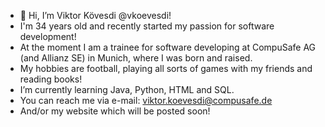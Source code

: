 - 👋 Hi, I’m Viktor Kövesdi @vkoevesdi!
-    I'm 34 years old and recently started my passion for software development!
-    At the moment I am a trainee for software developing at CompuSafe AG (and Allianz SE) in Munich, where I was born and raised.
-    My hobbies are football, playing all sorts of games with my friends and reading books!
-    I’m currently learning Java, Python, HTML and SQL.
-    You can reach me via e-mail: viktor.koevesdi@compusafe.de
-    And/or my website which will be posted soon!

<!---
vkoevesdi/vkoevesdi is a ✨ special ✨ repository because its `README.md` (this file) appears on your GitHub profile.
You can click the Preview link to take a look at your changes.
--->

